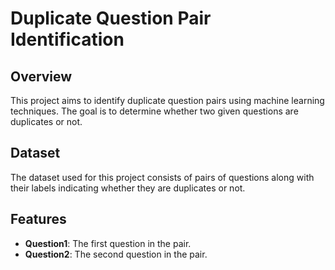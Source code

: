 # Duplicate Question Pair Identification

## Overview
This project aims to identify duplicate question pairs using machine learning techniques. The goal is to determine whether two given questions are duplicates or not.

## Dataset
The dataset used for this project consists of pairs of questions along with their labels indicating whether they are duplicates or not.
## Features
- **Question1**: The first question in the pair.
- **Question2**: The second question in the pair.
